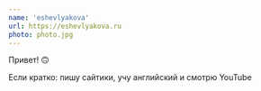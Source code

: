 ```yaml
---
name: 'eshevlyakova'
url: https://eshevlyakova.ru
photo: photo.jpg
---
```

Привет! 🙃

Если кратко: пишу сайтики, учу английский и смотрю YouTube
